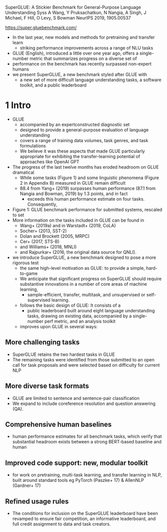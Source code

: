 SuperGLUE: A Stickier Benchmark for General-Purpose Language Understanding Syss
A Wang, Y Pruksachatkun, N Nangia, A Singh, J Michael, F Hill, O Levy, S Bowman
NeurIPS 2019, 1905.00537

https://super.gluebenchmark.com/

* In the last year, new models and methods for pretraining and transfer learn
  * striking performance improvements across a range of NLU tasks
* GLUE (English), introduced a little over one year ago,
  offers a single-number metric that summarizes progress on a diverse set of
* performance on the benchmark has recently surpassed non-expert humans
* we present SuperGLUE, a new benchmark styled after GLUE with
  * a new set of more difficult language understanding tasks, a
    software toolkit, and a public leaderboard
     
# 1 Intro

* GLUE 
  * accompanied by an expertconstructed diagnostic set
  * designed to provide a general-purpose evaluation of language understanding
  * covers a range of training data volumes, task genres, and task formulations
  * We believe it was these aspects that made GLUE particularly appropriate for
    exhibiting the transfer-learning potential of approaches like OpenAI GPT
* The progress of the last twelve months has eroded headroom on GLUE dramatical
  * While some tasks (Figure 1) and some linguistic phenomena (Figure 2 in
    Appendix B) measured in GLUE remain difficult
  * 88.4 from Yang+ (2019) surpasses human performance (87.1 from Nangia and
    Bowman, 2019) by 1.3 points, and in fact
    * exceeds this human performance estimate on four tasks.  Consequently,
* Figure 1: GLUE benchmark performance for submitted systems, rescaled to set
* More information on the tasks included in GLUE can be found in
  * Wang+ (2019a) and in Warstadt+ (2019, CoLA)
  * Socher+ (2013, SST-2)
  * Dolan and Brockett (2005, MRPC)
  * Cer+ (2017, STS-B)
  * and Williams+ (2018, MNLI)
  * and Rajpurkar+ (2016, the original data source for QNLI).
* we introduce SuperGLUE, a new benchmark designed to pose a more rigorous test
  * the same high-level motivation as GLUE: to provide a simple, hard-to-game
  * We anticipate that significant progress on SuperGLUE should require
    substantive innovations in a number of core areas of machine learning,
    * sample-efficient, transfer, multitask, and unsupervised or
      self-supervised learning.
  * follows the basic design of GLUE: It consists of a
    * public leaderboard built around eight language understanding tasks,
      drawing on existing data, accompanied by a single-number perf metric, and
      an analysis toolkit
  * improves upon GLUE in several ways:

## More challenging tasks

* SuperGLUE retains the two hardest tasks in GLUE 
* The remaining tasks were identified from those submitted to an open call for
  task proposals and were selected based on difficulty for current NLP

## More diverse task formats

* GLUE are limited to sentence and sentence-pair classification
* We expand to include coreference resolution and question answering (QA).

## Comprehensive human baselines

* human performance estimates for all benchmark tasks, which verify that
  substantial headroom exists between a strong BERT-based baseline and human

## Improved code support: new, modular toolkit

* for work on pretraining, multi-task learning, and transfer learning in NLP,
  built around standard tools eg PyTorch (Paszke+ 17) & AllenNLP (Gardner+ 17)

## Refined usage rules

* The conditions for inclusion on the SuperGLUE leaderboard have been revamped
  to ensure fair competition, an informative leaderboard, and
  full credit assignment to data and task creators.
